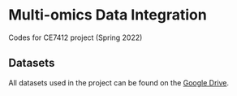 # Multi-omics Data Integration

Codes for CE7412 project (Spring 2022)

## Datasets

All datasets used in the project can be found on the [Google Drive](https://drive.google.com/drive/folders/18E7TYmq51ejDEeLB3gTkLApctP6kNKX5?usp=sharing).
